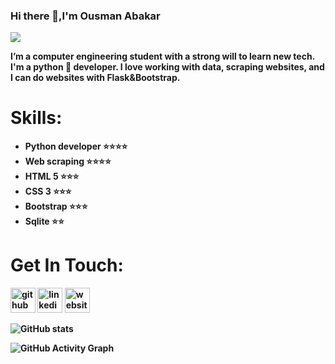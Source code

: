 ### Hi there 👋,I'm Ousman Abakar

<img src="https://user-images.githubusercontent.com/47245197/157914525-43190b0d-5258-456d-b815-5aab8f2ba985.png">

<b>I’m a computer engineering student with a strong will to learn new tech.
 I'm a python 🐍 developer. I love working with data, scraping websites, and I can do websites with Flask&Bootstrap.</b>

# Skills:

<ul><b>
<li>Python developer   ⭐⭐⭐⭐</li> 
<li> Web scraping<b>      ⭐⭐⭐⭐</li> 
<li> <b>HTML 5 <b>        ⭐⭐⭐</li> 
<li> CSS 3               ⭐⭐⭐</li> 
<li> Bootstrap           ⭐⭐⭐</li> 
<li> Sqlite           ⭐⭐</li> 
</b></ul>




 # Get In Touch:
[<img src='https://cdn.jsdelivr.net/npm/simple-icons@3.0.1/icons/github.svg' alt='github' height='40'>](https://github.com/https://github.com/ousmanabakar)  [<img src='https://cdn.jsdelivr.net/npm/simple-icons@3.0.1/icons/linkedin.svg' alt='linkedin' height='40'>](https://www.linkedin.com/in/https://www.linkedin.com/in/ousman-abakar-hamid-726721166//)  [<img src='https://cdn.jsdelivr.net/npm/simple-icons@3.0.1/icons/icloud.svg' alt='website' height='40'>](https://ousmanabakar.github.io/cv/#about)  

![GitHub stats](https://github-readme-stats.vercel.app/api?username=ousmanabakar&show_icons=true)  

![GitHub Activity Graph](https://activity-graph.herokuapp.com/graph?username=ousmanabakar)  

